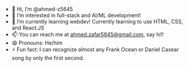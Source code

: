 - 👋 Hi, I’m @ahmed-z5645
- 👀 I’m interested in full-stack and AI/ML development!
- 🌱 I’m currently learning webdev! Currently learning to use HTML, CSS, and React.JS
- 📫 You can reach me at ahmed.zafar5645@gmail.com, say hi!!
- 😄 Pronouns: He/him
- ⚡ Fun fact: I can recognize almost any Frank Ocean or Daniel Casear song by only the first second.

<!---
ahmed-z5645/ahmed-z5645 is a ✨ special ✨ repository because its `README.md` (this file) appears on your GitHub profile.
You can click the Preview link to take a look at your changes.
--->
